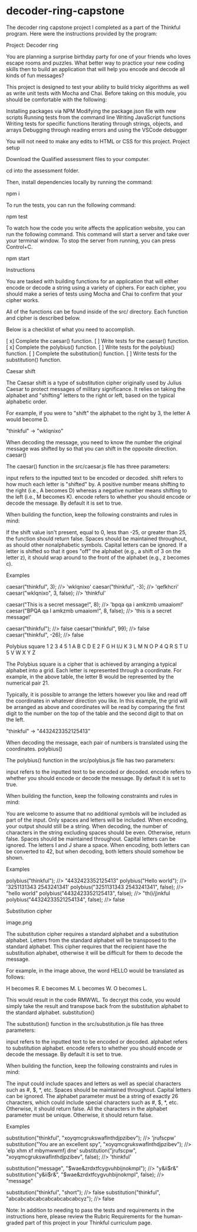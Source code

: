 # decoder-ring-capstone
The decoder ring capstone project I completed as a part of the Thinkful program. Here were the instructions provided by the program: 

Project: Decoder ring

You are planning a surprise birthday party for one of your friends who loves escape rooms and puzzles. What better way to practice your new coding skills then to build an application that will help you encode and decode all kinds of fun messages?

This project is designed to test your ability to build tricky algorithms as well as write unit tests with Mocha and Chai. Before taking on this module, you should be comfortable with the following:

Installing packages via NPM
Modifying the package.json file with new scripts
Running tests from the command line
Writing JavaScript functions
Writing tests for specific functions
Iterating through strings, objects, and arrays
Debugging through reading errors and using the VSCode debugger

You will not need to make any edits to HTML or CSS for this project. Project setup

Download the Qualified assessment files to your computer.

cd into the assessment folder.

Then, install dependencies locally by running the command:

npm i

To run the tests, you can run the following command:

npm test

To watch how the code you write affects the application website, you can run the following command. This command will start a server and take over your terminal window. To stop the server from running, you can press Control+C.

npm start

Instructions

You are tasked with building functions for an application that will either encode or decode a string using a variety of ciphers. For each cipher, you should make a series of tests using Mocha and Chai to confirm that your cipher works.

All of the functions can be found inside of the src/ directory. Each function and cipher is described below.

Below is a checklist of what you need to accomplish.

[ x] Complete the caesar() function.
[ ] Write tests for the caesar() function.
[ x] Complete the polybius() function.
[ ] Write tests for the polybius() function.
[ ] Complete the substitution() function.
[ ] Write tests for the substitution() function.

Caesar shift

The Caesar shift is a type of substitution cipher originally used by Julius Caesar to protect messages of military significance. It relies on taking the alphabet and "shifting" letters to the right or left, based on the typical alphabetic order.

For example, if you were to "shift" the alphabet to the right by 3, the letter A would become D.

"thinkful" -> "wklqnixo"

When decoding the message, you need to know the number the original message was shifted by so that you can shift in the opposite direction. caesar()

The caesar() function in the src/caesar.js file has three parameters:

input refers to the inputted text to be encoded or decoded.
shift refers to how much each letter is "shifted" by. A positive number means shifting to the right (i.e., A becomes D) whereas a negative number means shifting to the left (i.e., M becomes K).
encode refers to whether you should encode or decode the message. By default it is set to true.

When building the function, keep the following constraints and rules in mind:

If the shift value isn't present, equal to 0, less than -25, or greater than 25, the function should return false.
Spaces should be maintained throughout, as should other nonalphabetic symbols.
Capital letters can be ignored.
If a letter is shifted so that it goes "off" the alphabet (e.g., a shift of 3 on the letter z), it should wrap around to the front of the alphabet (e.g., z becomes c).

Examples

caesar("thinkful", 3); //> 'wklqnixo' caesar("thinkful", -3); //> 'qefkhcri' caesar("wklqnixo", 3, false); //> 'thinkful'

caesar("This is a secret message!", 8); //> 'bpqa qa i amkzmb umaaiom!' caesar("BPQA qa I amkzmb umaaiom!", 8, false); //> 'this is a secret message!'

caesar("thinkful"); //> false caesar("thinkful", 99); //> false caesar("thinkful", -26); //> false

Polybius square 1 2 3 4 5 1 A B C D E 2 F G H I/J K 3 L M N O P 4 Q R S T U 5 V W X Y Z

The Polybius square is a cipher that is achieved by arranging a typical alphabet into a grid. Each letter is represented through a coordinate. For example, in the above table, the letter B would be represented by the numerical pair 21.

Typically, it is possible to arrange the letters however you like and read off the coordinates in whatever direction you like. In this example, the grid will be arranged as above and coordinates will be read by comparing the first digit to the number on the top of the table and the second digit to that on the left.

"thinkful" -> "4432423352125413"

When decoding the message, each pair of numbers is translated using the coordinates. polybius()

The polybius() function in the src/polybius.js file has two parameters:

input refers to the inputted text to be encoded or decoded.
encode refers to whether you should encode or decode the message. By default it is set to true.

When building the function, keep the following constraints and rules in mind:

You are welcome to assume that no additional symbols will be included as part of the input. Only spaces and letters will be included.
When encoding, your output should still be a string.
When decoding, the number of characters in the string excluding spaces should be even. Otherwise, return false.
Spaces should be maintained throughout.
Capital letters can be ignored.
The letters I and J share a space. When encoding, both letters can be converted to 42, but when decoding, both letters should somehow be shown.

Examples

polybius("thinkful"); //> "4432423352125413" polybius("Hello world"); //> '3251131343 2543241341' polybius("3251131343 2543241341", false); //> "hello world" polybius("4432423352125413", false); //> "th(i/j)nkful polybius("44324233521254134", false); //> false

Substitution cipher

image.png

The substitution cipher requires a standard alphabet and a substitution alphabet. Letters from the standard alphabet will be transposed to the standard alphabet. This cipher requires that the recipient have the substitution alphabet, otherwise it will be difficult for them to decode the message.

For example, in the image above, the word HELLO would be translated as follows:

H becomes R.
E becomes M.
L becomes W.
O becomes L.

This would result in the code RMWWL. To decrypt this code, you would simply take the result and transpose back from the substitution alphabet to the standard alphabet. substitution()

The substitution() function in the src/substitution.js file has three parameters:

input refers to the inputted text to be encoded or decoded.
alphabet refers to substitution alphabet.
encode refers to whether you should encode or decode the message. By default it is set to true.

When building the function, keep the following constraints and rules in mind:

The input could include spaces and letters as well as special characters such as #, $, *, etc.
Spaces should be maintained throughout.
Capital letters can be ignored.
The alphabet parameter must be a string of exactly 26 characters, which could include special characters such as #, $, *, etc. Otherwise, it should return false.
All the characters in the alphabet parameter must be unique. Otherwise, it should return false.

Examples

substitution("thinkful", "xoyqmcgrukswaflnthdjpzibev"); //> 'jrufscpw' substitution("You are an excellent spy", "xoyqmcgrukswaflnthdjpzibev"); //> 'elp xhm xf mbymwwmfj dne' substitution("jrufscpw", "xoyqmcgrukswaflnthdjpzibev", false); //> 'thinkful'

substitution("message", "$wae&zrdxtfcygvuhbijnokmpl"); //> "y&ii$r&" substitution("y&ii$r&", "$wae&zrdxtfcygvuhbijnokmpl", false); //> "message"

substitution("thinkful", "short"); //> false substitution("thinkful", "abcabcabcabcabcabcabcabcyz"); //> false

Note: In addition to needing to pass the tests and requirements in the instructions here, please review the Rubric Requirements for the human-graded part of this project in your Thinkful curriculum page.
